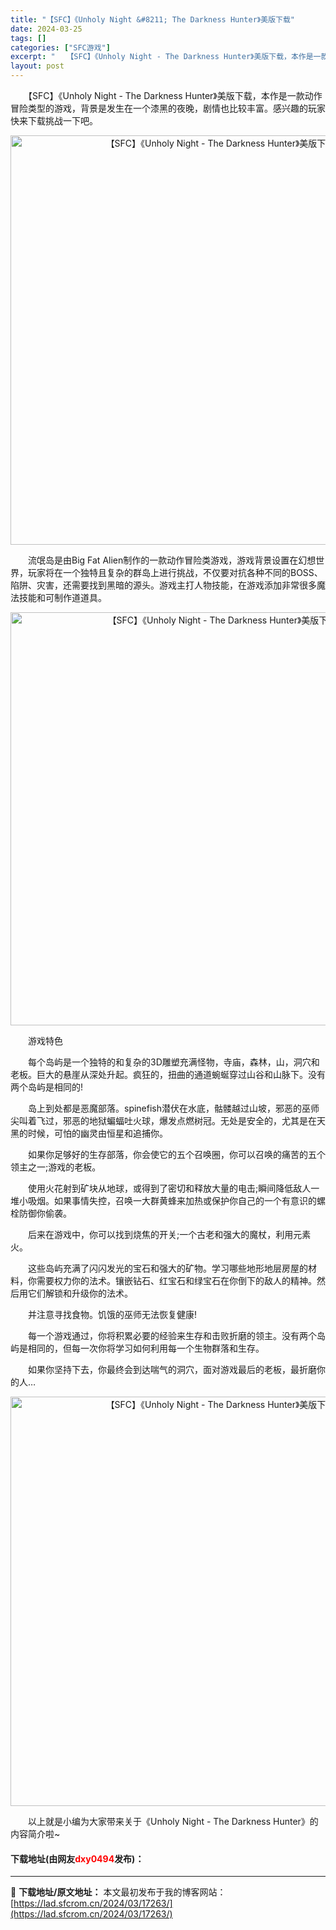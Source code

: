 ```yaml
---
title: "【SFC】《Unholy Night &#8211; The Darkness Hunter》美版下载"
date: 2024-03-25
tags: []
categories: ["SFC游戏"]
excerpt: "　　【SFC】《Unholy Night - The Darkness Hunter》美版下载，本作是一款动作冒险类型的游戏，背景是发生在一个漆黑的夜晚，剧情也比较丰富。感兴趣的玩家快来下载挑战一下吧。 　　流氓岛是由Big Fat Alien制作的一款动作冒险类游戏，游戏背景设置在幻想世界，玩家将&hellip;"
layout: post
---
```


 <p>　　【SFC】《Unholy Night - The Darkness Hunter》美版下载，本作是一款动作冒险类型的游戏，背景是发生在一个漆黑的夜晚，剧情也比较丰富。感兴趣的玩家快来下载挑战一下吧。</p> <p align="center"><img align="" border="0" src="https://lad.sfcrom.cn/wp-content/uploads/2024/03/20240325_6600d676a7e1a.png" width="655" alt="【SFC】《Unholy Night - The Darkness Hunter》美版下载" /></p> <p>　　流氓岛是由Big Fat Alien制作的一款动作冒险类游戏，游戏背景设置在幻想世界，玩家将在一个独特且复杂的群岛上进行挑战，不仅要对抗各种不同的BOSS、陷阱、灾害，还需要找到黑暗的源头。游戏主打人物技能，在游戏添加非常很多魔法技能和可制作道道具。</p> <p align="center"><img align="" border="0" src="https://lad.sfcrom.cn/wp-content/uploads/2024/03/20240325_6600d677b5936.png" width="661" alt="【SFC】《Unholy Night - The Darkness Hunter》美版下载" /></p> <p>　　游戏特色</p> <p>　　每个岛屿是一个独特的和复杂的3D雕塑充满怪物，寺庙，森林，山，洞穴和老板。巨大的悬崖从深处升起。疯狂的，扭曲的通道蜿蜒穿过山谷和山脉下。没有两个岛屿是相同的!</p> <p>　　岛上到处都是恶魔部落。spinefish潜伏在水底，骷髅越过山坡，邪恶的巫师尖叫着飞过，邪恶的地狱蝙蝠吐火球，爆发点燃树冠。无处是安全的，尤其是在天黑的时候，可怕的幽灵由恒星和追捕你。</p> <p>　　如果你足够好的生存部落，你会使它的五个召唤圈，你可以召唤的痛苦的五个领主之一;游戏的老板。</p> <p>　　使用火花射到矿块从地球，或得到了密切和释放大量的电击;瞬间降低敌人一堆小吸烟。如果事情失控，召唤一大群黄蜂来加热或保护你自己的一个有意识的螺栓防御你偷袭。</p> <p>　　后来在游戏中，你可以找到烧焦的开关;一个古老和强大的魔杖，利用元素火。</p> <p>　　这些岛屿充满了闪闪发光的宝石和强大的矿物。学习哪些地形地层房屋的材料，你需要权力你的法术。镶嵌钻石、红宝石和绿宝石在你倒下的敌人的精神。然后用它们解锁和升级你的法术。</p> <p>　　并注意寻找食物。饥饿的巫师无法恢复健康!</p> <p>　　每一个游戏通过，你将积累必要的经验来生存和击败折磨的领主。没有两个岛屿是相同的，但每一次你将学习如何利用每一个生物群落和生存。</p> <p>　　如果你坚持下去，你最终会到达喘气的洞穴，面对游戏最后的老板，最折磨你的人&hellip;</p> <p align="center"><img align="" border="0" src="https://lad.sfcrom.cn/wp-content/uploads/2024/03/20240325_6600d67901d6d.png" width="655" alt="【SFC】《Unholy Night - The Darkness Hunter》美版下载" /></p> <p>　　以上就是小编为大家带来关于《Unholy Night - The Darkness Hunter》的内容简介啦~</p> <p><h4>下载地址(由网友<font color="red">dxy0494</font>发布)：</h4></p> 

---
📖 **下载地址/原文地址：** 本文最初发布于我的博客网站：[https://lad.sfcrom.cn/2024/03/17263/](https://lad.sfcrom.cn/2024/03/17263/)
